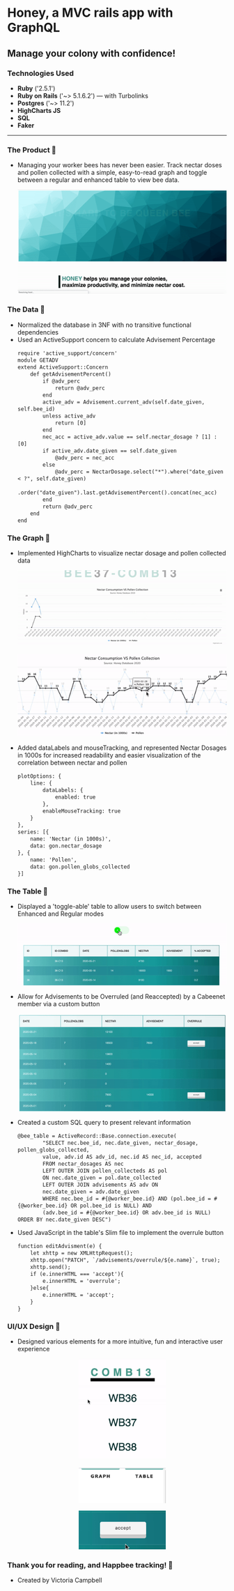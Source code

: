# Honey, a MVC rails app with GraphQL
## Manage your colony with confidence!

### Technologies Used
* **Ruby** ('2.5.1')
* **Ruby on Rails** ('~> 5.1.6.2') — with Turbolinks
* **Postgres** ('~> 11.2')
* **HighCharts JS**
* **SQL**
* **Faker**

---
### The Product 🐝
- Managing your worker bees has never been easier. Track nectar doses and pollen collected with a simple, easy-to-read graph and toggle between a regular and enhanced table to view bee data.
    <p align="center">
        <img src="app/assets/images/index_page.gif">
    </p>

### The Data 🐝
- Normalized the database in 3NF with no transitive functional dependencies
- Used an ActiveSupport concern to calculate Advisement Percentage
    ```
    require 'active_support/concern'
    module GETADV
    extend ActiveSupport::Concern
        def getAdvisementPercent()
            if @adv_perc
                return @adv_perc
            end
            active_adv = Advisement.current_adv(self.date_given, self.bee_id)
            unless active_adv 
                return [0]
            end
            nec_acc = active_adv.value == self.nectar_dosage ? [1] : [0]
            if active_adv.date_given == self.date_given
                @adv_perc = nec_acc
            else
                @adv_perc = NectarDosage.select("*").where("date_given < ?", self.date_given)
                .order("date_given").last.getAdvisementPercent().concat(nec_acc)
            end
            return @adv_perc
        end
    end
    ```
### The Graph 🐝
- Implemented HighCharts to visualize nectar dosage and pollen collected data
  <p align="center">
      <img src="app/assets/images/graph_grow.gif">
  </p> 
  <p align="center">
      <img src="app/assets/images/graph_highlight.gif">
  </p>
- Added dataLabels and mouseTracking, and represented Nectar Dosages in 1000s for increased readability and easier visualization of the correlation between nectar and pollen
    ```
    plotOptions: {
        line: {
            dataLabels: {
                enabled: true
            },
            enableMouseTracking: true
        }
    },
    series: [{
        name: 'Nectar (in 1000s)',
        data: gon.nectar_dosage
    }, {
        name: 'Pollen',
        data: gon.pollen_globs_collected
    }]
    ```

### The Table 🐝
- Displayed a 'toggle-able' table to allow users to switch between Enhanced and Regular modes
  <p align="center">
      <img src="app/assets/images/table_toggle.gif">
  </p>
- Allow for Advisements to be Overruled (and Reaccepted) by a Cabeenet member via a custom button
    <p align="center">
        <img src="app/assets/images/overrule_button.gif">
    </p>
- Created a custom SQL query to present relevant information
    ```
    @bee_table = ActiveRecord::Base.connection.execute(
            "SELECT nec.bee_id, nec.date_given, nectar_dosage, pollen_globs_collected,
            value, adv.id AS adv_id, nec.id AS nec_id, accepted
            FROM nectar_dosages AS nec
            LEFT OUTER JOIN pollen_collecteds AS pol
            ON nec.date_given = pol.date_collected
            LEFT OUTER JOIN advisements AS adv ON
            nec.date_given = adv.date_given
            WHERE nec.bee_id = #{@worker_bee.id} AND (pol.bee_id = #{@worker_bee.id} OR pol.bee_id is NULL) AND
            (adv.bee_id = #{@worker_bee.id} OR adv.bee_id is NULL) ORDER BY nec.date_given DESC")
    ```
- Used JavaScript in the table's Slim file to implement the overrule button
    ```
    function editAdvisment(e) {
        let xhttp = new XMLHttpRequest();
        xhttp.open("PATCH", `/advisements/overrule/${e.name}`, true);
        xhttp.send();
        if (e.innerHTML === 'accept'){
            e.innerHTML = 'overrule';
        }else{
            e.innerHTML = 'accept';
        }
    }
    ```

### UI/UX Design 🐝
- Designed various elements for a more intuitive, fun and interactive user experience
    <p align="center" >
        <img src="app/assets/images/hover_underline.gif" width=200>
    </p> 
    <p align="center">
        <img src="app/assets/images/nav_bar.gif" width=200>
    </p>  
    <p align="center">
        <img src="app/assets/images/accept_button.gif" width=200>
    </p>

### Thank you for reading, and Happbee tracking! 🐝
- Created by Victoria Campbell

